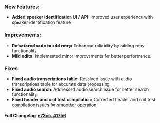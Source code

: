 ### **New Features:**
- **Added speaker identification UI / API:** Improved user experience with speaker identification feature.
 
### **Improvements:**
- **Refactored code to add retry:** Enhanced reliability by adding retry functionality.
- **Mild edits:** Implemented minor improvements for better performance.
 
### **Fixes:**
- **Fixed audio transcriptions table:** Resolved issue with audio transcriptions table for accurate data processing.
- **Fixed audio search:** Addressed audio search issue for better search functionality.
- **Fixed header and unit test compilation:** Corrected header and unit test compilation issues for smoother operation.

#### **Full Changelog:** [e73cc..41756](https://github.com/mediar-ai/screenpipe/compare/e73cc..41756)


